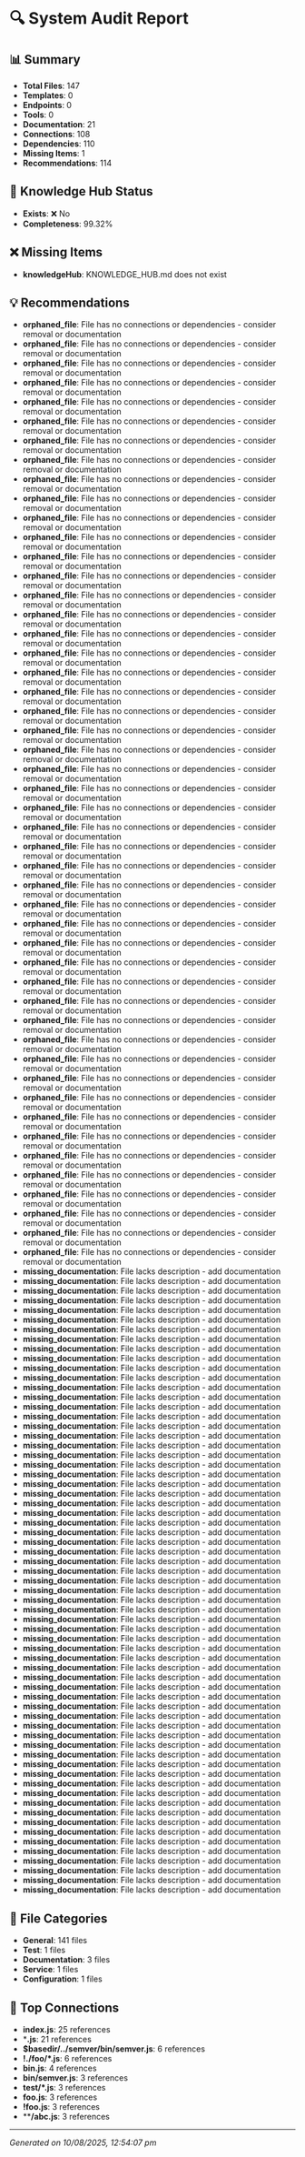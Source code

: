 # 🔍 System Audit Report

## 📊 Summary

- **Total Files**: 147
- **Templates**: 0
- **Endpoints**: 0
- **Tools**: 0
- **Documentation**: 21
- **Connections**: 108
- **Dependencies**: 110
- **Missing Items**: 1
- **Recommendations**: 114

## 🎯 Knowledge Hub Status

- **Exists**: ❌ No
- **Completeness**: 99.32%

## ❌ Missing Items

- **knowledgeHub**: KNOWLEDGE_HUB.md does not exist

## 💡 Recommendations

- **orphaned_file**: File has no connections or dependencies - consider removal or documentation
- **orphaned_file**: File has no connections or dependencies - consider removal or documentation
- **orphaned_file**: File has no connections or dependencies - consider removal or documentation
- **orphaned_file**: File has no connections or dependencies - consider removal or documentation
- **orphaned_file**: File has no connections or dependencies - consider removal or documentation
- **orphaned_file**: File has no connections or dependencies - consider removal or documentation
- **orphaned_file**: File has no connections or dependencies - consider removal or documentation
- **orphaned_file**: File has no connections or dependencies - consider removal or documentation
- **orphaned_file**: File has no connections or dependencies - consider removal or documentation
- **orphaned_file**: File has no connections or dependencies - consider removal or documentation
- **orphaned_file**: File has no connections or dependencies - consider removal or documentation
- **orphaned_file**: File has no connections or dependencies - consider removal or documentation
- **orphaned_file**: File has no connections or dependencies - consider removal or documentation
- **orphaned_file**: File has no connections or dependencies - consider removal or documentation
- **orphaned_file**: File has no connections or dependencies - consider removal or documentation
- **orphaned_file**: File has no connections or dependencies - consider removal or documentation
- **orphaned_file**: File has no connections or dependencies - consider removal or documentation
- **orphaned_file**: File has no connections or dependencies - consider removal or documentation
- **orphaned_file**: File has no connections or dependencies - consider removal or documentation
- **orphaned_file**: File has no connections or dependencies - consider removal or documentation
- **orphaned_file**: File has no connections or dependencies - consider removal or documentation
- **orphaned_file**: File has no connections or dependencies - consider removal or documentation
- **orphaned_file**: File has no connections or dependencies - consider removal or documentation
- **orphaned_file**: File has no connections or dependencies - consider removal or documentation
- **orphaned_file**: File has no connections or dependencies - consider removal or documentation
- **orphaned_file**: File has no connections or dependencies - consider removal or documentation
- **orphaned_file**: File has no connections or dependencies - consider removal or documentation
- **orphaned_file**: File has no connections or dependencies - consider removal or documentation
- **orphaned_file**: File has no connections or dependencies - consider removal or documentation
- **orphaned_file**: File has no connections or dependencies - consider removal or documentation
- **orphaned_file**: File has no connections or dependencies - consider removal or documentation
- **orphaned_file**: File has no connections or dependencies - consider removal or documentation
- **orphaned_file**: File has no connections or dependencies - consider removal or documentation
- **orphaned_file**: File has no connections or dependencies - consider removal or documentation
- **orphaned_file**: File has no connections or dependencies - consider removal or documentation
- **orphaned_file**: File has no connections or dependencies - consider removal or documentation
- **orphaned_file**: File has no connections or dependencies - consider removal or documentation
- **orphaned_file**: File has no connections or dependencies - consider removal or documentation
- **orphaned_file**: File has no connections or dependencies - consider removal or documentation
- **orphaned_file**: File has no connections or dependencies - consider removal or documentation
- **orphaned_file**: File has no connections or dependencies - consider removal or documentation
- **orphaned_file**: File has no connections or dependencies - consider removal or documentation
- **orphaned_file**: File has no connections or dependencies - consider removal or documentation
- **orphaned_file**: File has no connections or dependencies - consider removal or documentation
- **orphaned_file**: File has no connections or dependencies - consider removal or documentation
- **orphaned_file**: File has no connections or dependencies - consider removal or documentation
- **orphaned_file**: File has no connections or dependencies - consider removal or documentation
- **orphaned_file**: File has no connections or dependencies - consider removal or documentation
- **orphaned_file**: File has no connections or dependencies - consider removal or documentation
- **missing_documentation**: File lacks description - add documentation
- **missing_documentation**: File lacks description - add documentation
- **missing_documentation**: File lacks description - add documentation
- **missing_documentation**: File lacks description - add documentation
- **missing_documentation**: File lacks description - add documentation
- **missing_documentation**: File lacks description - add documentation
- **missing_documentation**: File lacks description - add documentation
- **missing_documentation**: File lacks description - add documentation
- **missing_documentation**: File lacks description - add documentation
- **missing_documentation**: File lacks description - add documentation
- **missing_documentation**: File lacks description - add documentation
- **missing_documentation**: File lacks description - add documentation
- **missing_documentation**: File lacks description - add documentation
- **missing_documentation**: File lacks description - add documentation
- **missing_documentation**: File lacks description - add documentation
- **missing_documentation**: File lacks description - add documentation
- **missing_documentation**: File lacks description - add documentation
- **missing_documentation**: File lacks description - add documentation
- **missing_documentation**: File lacks description - add documentation
- **missing_documentation**: File lacks description - add documentation
- **missing_documentation**: File lacks description - add documentation
- **missing_documentation**: File lacks description - add documentation
- **missing_documentation**: File lacks description - add documentation
- **missing_documentation**: File lacks description - add documentation
- **missing_documentation**: File lacks description - add documentation
- **missing_documentation**: File lacks description - add documentation
- **missing_documentation**: File lacks description - add documentation
- **missing_documentation**: File lacks description - add documentation
- **missing_documentation**: File lacks description - add documentation
- **missing_documentation**: File lacks description - add documentation
- **missing_documentation**: File lacks description - add documentation
- **missing_documentation**: File lacks description - add documentation
- **missing_documentation**: File lacks description - add documentation
- **missing_documentation**: File lacks description - add documentation
- **missing_documentation**: File lacks description - add documentation
- **missing_documentation**: File lacks description - add documentation
- **missing_documentation**: File lacks description - add documentation
- **missing_documentation**: File lacks description - add documentation
- **missing_documentation**: File lacks description - add documentation
- **missing_documentation**: File lacks description - add documentation
- **missing_documentation**: File lacks description - add documentation
- **missing_documentation**: File lacks description - add documentation
- **missing_documentation**: File lacks description - add documentation
- **missing_documentation**: File lacks description - add documentation
- **missing_documentation**: File lacks description - add documentation
- **missing_documentation**: File lacks description - add documentation
- **missing_documentation**: File lacks description - add documentation
- **missing_documentation**: File lacks description - add documentation
- **missing_documentation**: File lacks description - add documentation
- **missing_documentation**: File lacks description - add documentation
- **missing_documentation**: File lacks description - add documentation
- **missing_documentation**: File lacks description - add documentation
- **missing_documentation**: File lacks description - add documentation
- **missing_documentation**: File lacks description - add documentation
- **missing_documentation**: File lacks description - add documentation
- **missing_documentation**: File lacks description - add documentation
- **missing_documentation**: File lacks description - add documentation
- **missing_documentation**: File lacks description - add documentation
- **missing_documentation**: File lacks description - add documentation
- **missing_documentation**: File lacks description - add documentation
- **missing_documentation**: File lacks description - add documentation
- **missing_documentation**: File lacks description - add documentation
- **missing_documentation**: File lacks description - add documentation
- **missing_documentation**: File lacks description - add documentation
- **missing_documentation**: File lacks description - add documentation

## 📁 File Categories

- **General**: 141 files
- **Test**: 1 files
- **Documentation**: 3 files
- **Service**: 1 files
- **Configuration**: 1 files

## 🔗 Top Connections

- **index.js**: 25 references
- ***.js**: 21 references
- **$basedir/../semver/bin/semver.js**: 6 references
- **!./foo/*.js**: 6 references
- **bin.js**: 4 references
- **bin/semver.js**: 3 references
- **test/*.js**: 3 references
- **foo.js**: 3 references
- **!foo.js**: 3 references
- ****/abc.js**: 3 references

---
*Generated on 10/08/2025, 12:54:07 pm*
